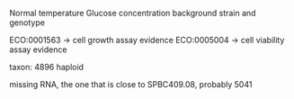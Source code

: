 Normal temperature
Glucose concentration
background strain and genotype


ECO:0001563 -> cell growth assay evidence
ECO:0005004 -> cell viability assay evidence

taxon: 4896
haploid

missing RNA, the one that is close to SPBC409.08, probably 5041